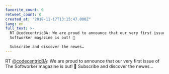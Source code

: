 ```yaml
---
favorite_count: 0
retweet_count: 0
created_at: "2018-11-17T13:15:47.000Z"
lang: en
full_text: >-
  RT @codecentricBA: We are proud to announce that our very first issue of The
  Softworker magazine is out! 🙂

  Subscribe and discover the newes…
---
```


RT [@codecentricBA](https://twitter.com/codecentricBA): We are proud to announce
that our very first issue of The Softworker magazine is out! 🙂 Subscribe and
discover the newes…

